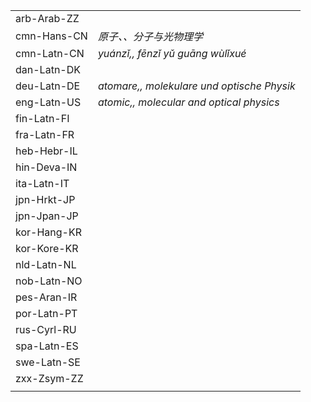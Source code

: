 | | |
|-|-|
| arb-Arab-ZZ |  |
| cmn-Hans-CN | _原子、、分子与光物理学_ |
| cmn-Latn-CN | _yuánzǐ,, fēnzǐ yǔ guāng wùlǐxué_ |
| dan-Latn-DK |  |
| deu-Latn-DE | _atomare,, molekulare und optische Physik_ |
| eng-Latn-US | _atomic,, molecular and optical physics_ |
| fin-Latn-FI |  |
| fra-Latn-FR |  |
| heb-Hebr-IL |  |
| hin-Deva-IN |  |
| ita-Latn-IT |  |
| jpn-Hrkt-JP |  |
| jpn-Jpan-JP |  |
| kor-Hang-KR |  |
| kor-Kore-KR |  |
| nld-Latn-NL |  |
| nob-Latn-NO |  |
| pes-Aran-IR |  |
| por-Latn-PT |  |
| rus-Cyrl-RU |  |
| spa-Latn-ES |  |
| swe-Latn-SE |  |
| zxx-Zsym-ZZ |  |
|  |  |